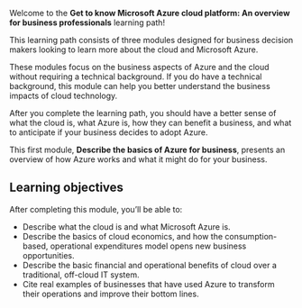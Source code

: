 Welcome to the **Get to know Microsoft Azure cloud platform: An overview for business professionals** learning path!

This learning path consists of three modules designed for business decision makers looking to learn more about the cloud and Microsoft Azure.

These modules focus on the business aspects of Azure and the cloud without requiring a technical background. If you do have a technical background, this module can help you better understand the business impacts of cloud technology.

After you complete the learning path, you should have a better sense of what the cloud is, what Azure is, how they can benefit a business, and what to anticipate if your business decides to adopt Azure.

This first module, **Describe the basics of Azure for business**, presents an overview of how Azure works and what it might do for your business.

## Learning objectives

After completing this module, you’ll be able to:

 -  Describe what the cloud is and what Microsoft Azure is.
 -  Describe the basics of cloud economics, and how the consumption-based, operational expenditures model opens new business opportunities.
 -  Describe the basic financial and operational benefits of cloud over a traditional, off-cloud IT system.
 -  Cite real examples of businesses that have used Azure to transform their operations and improve their bottom lines.
